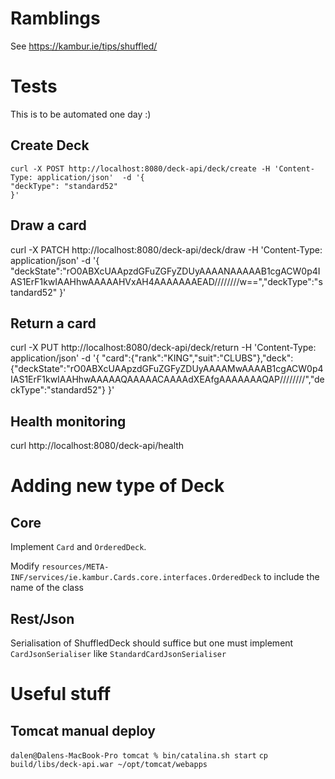 # Ramblings

See https://kambur.ie/tips/shuffled/

# Tests

This is to be automated one day :)

## Create Deck

```
curl -X POST http://localhost:8080/deck-api/deck/create -H 'Content-Type: application/json'  -d '{
"deckType": "standard52"
}'
```

## Draw a card

curl -X PATCH http://localhost:8080/deck-api/deck/draw  -H 'Content-Type: application/json'  -d '{
"deckState":"rO0ABXcUAApzdGFuZGFyZDUyAAAANAAAAAB1cgACW0p4IAS1ErF1kwIAAHhwAAAAAHVxAH4AAAAAAAEAD////////w==","deckType":"standard52"
}'

## Return a card
curl -X PUT http://localhost:8080/deck-api/deck/return  -H 'Content-Type: application/json'  -d '{
"card":{"rank":"KING","suit":"CLUBS"},"deck":{"deckState":"rO0ABXcUAApzdGFuZGFyZDUyAAAAMwAAAAB1cgACW0p4IAS1ErF1kwIAAHhwAAAAAQAAAAACAAAAdXEAfgAAAAAAAQAP////////","deckType":"standard52"}
}'

## Health monitoring 
curl http://localhost:8080/deck-api/health

# Adding new type of Deck

## Core
Implement `Card` and `OrderedDeck`.

Modify `resources/META-INF/services/ie.kambur.Cards.core.interfaces.OrderedDeck` to include the name of the class


## Rest/Json
Serialisation of ShuffledDeck should suffice but one must implement `CardJsonSerialiser` like `StandardCardJsonSerialiser`

# Useful stuff

## Tomcat manual deploy

```dalen@Dalens-MacBook-Pro tomcat % bin/catalina.sh start```
```cp build/libs/deck-api.war ~/opt/tomcat/webapps ```

